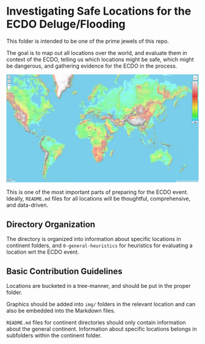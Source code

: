# Investigating Safe Locations for the ECDO Deluge/Flooding

This folder is intended to be one of the prime jewels of this repo.

The goal is to map out all locations over the world, and evaluate them in context of the ECDO, telling us which locations might be safe, which might be dangerous, and gathering evidence for the ECDO in the process.

![world](0-general-heuristics/elevation/img/global-elevation.jpg "world")

This is one of the most important parts of preparing for the ECDO event. Ideally, `README.md` files for all locations will be thoughtful, comprehensive, and data-driven.

## Directory Organization

The directory is organized into information about specific locations in continent folders, and `0-general-heuristics` for heuristics for evaluating a location wrt the ECDO event.

## Basic Contribution Guidelines

Locations are bucketed in a tree-manner, and should be put in the proper folder.

Graphics should be added into `img/` folders in the relevant location and can also be embedded into the Markdown files.

`README.md` files for continent directories should only contain information about the general continent. Information about specific locations belongs in subfolders within the continent folder.
